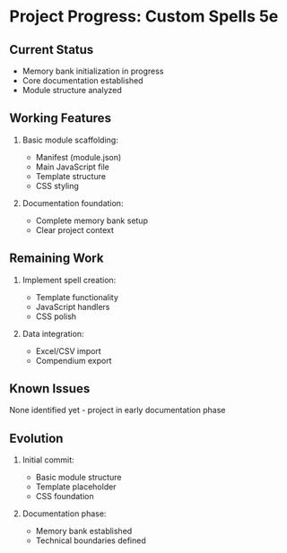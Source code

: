 # Project Progress: Custom Spells 5e

## Current Status
- Memory bank initialization in progress
- Core documentation established
- Module structure analyzed

## Working Features
1. Basic module scaffolding:
   - Manifest (module.json)
   - Main JavaScript file
   - Template structure
   - CSS styling

2. Documentation foundation:
   - Complete memory bank setup
   - Clear project context

## Remaining Work
1. Implement spell creation:
   - Template functionality
   - JavaScript handlers
   - CSS polish

2. Data integration:
   - Excel/CSV import
   - Compendium export

## Known Issues
None identified yet - project in early documentation phase

## Evolution
1. Initial commit:
   - Basic module structure
   - Template placeholder
   - CSS foundation

2. Documentation phase:
   - Memory bank established
   - Technical boundaries defined
